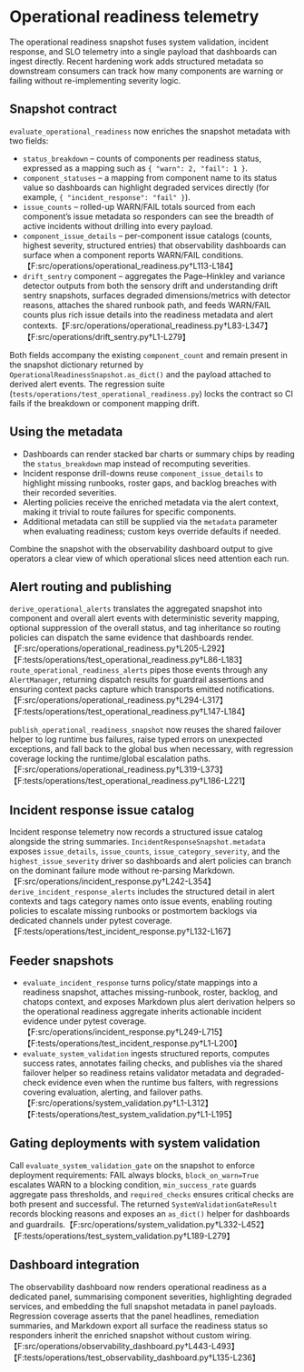 # Operational readiness telemetry

The operational readiness snapshot fuses system validation, incident response,
and SLO telemetry into a single payload that dashboards can ingest directly.
Recent hardening work adds structured metadata so downstream consumers can track
how many components are warning or failing without re-implementing severity
logic.

## Snapshot contract

`evaluate_operational_readiness` now enriches the snapshot metadata with two
fields:

- `status_breakdown` – counts of components per readiness status, expressed as a
  mapping such as `{ "warn": 2, "fail": 1 }`.
- `component_statuses` – a mapping from component name to its status value so
  dashboards can highlight degraded services directly (for example,
  `{ "incident_response": "fail" }`).
- `issue_counts` – rolled-up WARN/FAIL totals sourced from each component’s
  issue metadata so responders can see the breadth of active incidents without
  drilling into every payload.
- `component_issue_details` – per-component issue catalogs (counts, highest
  severity, structured entries) that observability dashboards can surface when
  a component reports WARN/FAIL conditions.【F:src/operations/operational_readiness.py†L113-L184】
- `drift_sentry` component – aggregates the Page–Hinkley and variance detector
  outputs from both the sensory drift and understanding drift sentry snapshots,
  surfaces degraded dimensions/metrics with detector reasons, attaches the
  shared runbook path, and feeds WARN/FAIL counts plus rich issue details into
  the readiness metadata and alert contexts.【F:src/operations/operational_readiness.py†L83-L347】【F:src/operations/drift_sentry.py†L1-L279】

Both fields accompany the existing `component_count` and remain present in the
snapshot dictionary returned by `OperationalReadinessSnapshot.as_dict()` and the
payload attached to derived alert events. The regression suite
(`tests/operations/test_operational_readiness.py`) locks the contract so CI fails
if the breakdown or component mapping drift.

## Using the metadata

- Dashboards can render stacked bar charts or summary chips by reading the
  `status_breakdown` map instead of recomputing severities.
- Incident response drill-downs reuse `component_issue_details` to highlight
  missing runbooks, roster gaps, and backlog breaches with their recorded
  severities.
- Alerting policies receive the enriched metadata via the alert context, making
  it trivial to route failures for specific components.
- Additional metadata can still be supplied via the `metadata` parameter when
  evaluating readiness; custom keys override defaults if needed.

Combine the snapshot with the observability dashboard output to give operators a
clear view of which operational slices need attention each run.

## Alert routing and publishing

`derive_operational_alerts` translates the aggregated snapshot into component and
overall alert events with deterministic severity mapping, optional suppression of
the overall status, and tag inheritance so routing policies can dispatch the same
evidence that dashboards render.【F:src/operations/operational_readiness.py†L205-L292】【F:tests/operations/test_operational_readiness.py†L86-L183】
`route_operational_readiness_alerts` pipes those events through any
`AlertManager`, returning dispatch results for guardrail assertions and ensuring
context packs capture which transports emitted notifications.【F:src/operations/operational_readiness.py†L294-L317】【F:tests/operations/test_operational_readiness.py†L147-L184】

`publish_operational_readiness_snapshot` now reuses the shared failover helper to
log runtime bus failures, raise typed errors on unexpected exceptions, and fall
back to the global bus when necessary, with regression coverage locking the
runtime/global escalation paths.【F:src/operations/operational_readiness.py†L319-L373】【F:tests/operations/test_operational_readiness.py†L186-L221】

## Incident response issue catalog

Incident response telemetry now records a structured issue catalog alongside the
string summaries. `IncidentResponseSnapshot.metadata` exposes `issue_details`,
`issue_counts`, `issue_category_severity`, and the `highest_issue_severity`
driver so dashboards and alert policies can branch on the dominant failure mode
without re-parsing Markdown.【F:src/operations/incident_response.py†L242-L354】
`derive_incident_response_alerts` includes the structured detail in alert
contexts and tags category names onto issue events, enabling routing policies to
escalate missing runbooks or postmortem backlogs via dedicated channels under
pytest coverage.【F:tests/operations/test_incident_response.py†L132-L167】

## Feeder snapshots

- `evaluate_incident_response` turns policy/state mappings into a readiness
  snapshot, attaches missing-runbook, roster, backlog, and chatops context, and
  exposes Markdown plus alert derivation helpers so the operational readiness
  aggregate inherits actionable incident evidence under pytest coverage.【F:src/operations/incident_response.py†L249-L715】【F:tests/operations/test_incident_response.py†L1-L200】
- `evaluate_system_validation` ingests structured reports, computes success
  rates, annotates failing checks, and publishes via the shared failover helper
  so readiness retains validator metadata and degraded-check evidence even when
  the runtime bus falters, with regressions covering evaluation, alerting, and
  failover paths.【F:src/operations/system_validation.py†L1-L312】【F:tests/operations/test_system_validation.py†L1-L195】

## Gating deployments with system validation

Call `evaluate_system_validation_gate` on the snapshot to enforce deployment
requirements: FAIL always blocks, `block_on_warn=True` escalates WARN to a
blocking condition, `min_success_rate` guards aggregate pass thresholds, and
`required_checks` ensures critical checks are both present and successful. The
returned `SystemValidationGateResult` records blocking reasons and exposes an
`as_dict()` helper for dashboards and guardrails.【F:src/operations/system_validation.py†L332-L452】【F:tests/operations/test_system_validation.py†L189-L279】

## Dashboard integration

The observability dashboard now renders operational readiness as a dedicated
panel, summarising component severities, highlighting degraded services, and
embedding the full snapshot metadata in panel payloads. Regression coverage
asserts that the panel headlines, remediation summaries, and Markdown export all
surface the readiness status so responders inherit the enriched snapshot without
custom wiring.【F:src/operations/observability_dashboard.py†L443-L493】【F:tests/operations/test_observability_dashboard.py†L135-L236】
